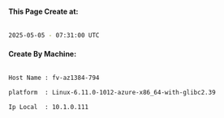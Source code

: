 
   
#### This Page Create at:

```bash

2025-05-05 - 07:31:00 UTC

```

#### Create By Machine:

```bash

Host Name : fv-az1384-794

platform  : Linux-6.11.0-1012-azure-x86_64-with-glibc2.39

Ip Local  : 10.1.0.111

```

